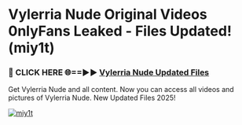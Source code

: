 # Vylerria Nude Original Videos 0nlyFans Leaked - Files Updated! (miy1t)

<h3>🔴 CLICK HERE 🌐==►► <a href="https://tinyurl.com/yc6ubb5a" rel="nofollow">Vylerria Nude Updated Files</a></h3>

Get Vylerria Nude and all content. Now you can access all videos and pictures of Vylerria Nude. New Updated Files 2025!

[![miy1t](https://i.imgur.com/7eu0CRL.gif)](https://tinyurl.com/yc6ubb5a)
